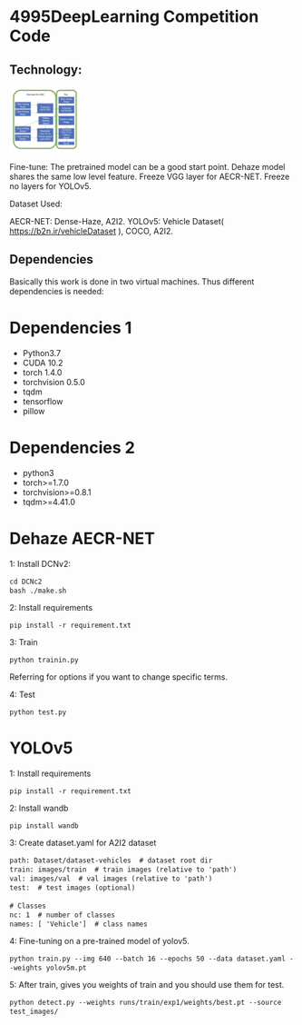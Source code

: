 # 4995DeepLearning Competition Code

## Technology:

<img src="/1648523447253.jpg" width="25%">   



Fine-tune: The pretrained model can be a good start point. Dehaze model shares the same low level feature. Freeze VGG layer for AECR-NET. Freeze no layers for YOLOv5.

Dataset Used:

AECR-NET: Dense-Haze, A2I2.
YOLOv5: Vehicle Dataset( https://b2n.ir/vehicleDataset ), COCO, A2I2.



## Dependencies

Basically this work is done in two virtual machines. Thus different dependencies is needed:



# Dependencies 1
* Python3.7
* CUDA 10.2
* torch 1.4.0
* torchvision 0.5.0
* tqdm
* tensorflow
* pillow
# Dependencies 2
* python3
* torch>=1.7.0
* torchvision>=0.8.1
* tqdm>=4.41.0


# Dehaze AECR-NET
1: Install DCNv2:
```
cd DCNc2
bash ./make.sh
```
2: Install requirements
```
pip install -r requirement.txt

```
3: Train
```
python trainin.py
```
Referring for options if you want to change specific terms.

4: Test
```
python test.py 
```
# YOLOv5
1: Install requirements
```
pip install -r requirement.txt
```
2: Install wandb
```
pip install wandb
```
3: Create dataset.yaml for A2I2 dataset 

```
path: Dataset/dataset-vehicles  # dataset root dir
train: images/train  # train images (relative to 'path')
val: images/val  # val images (relative to 'path')
test:  # test images (optional)

# Classes
nc: 1  # number of classes
names: [ 'Vehicle']  # class names
```

4: Fine-tuning on a pre-trained model of yolov5.
```
python train.py --img 640 --batch 16 --epochs 50 --data dataset.yaml --weights yolov5m.pt
```
 
5: After train, gives you weights of train and you should use them for test.
```
python detect.py --weights runs/train/exp1/weights/best.pt --source test_images/
```
